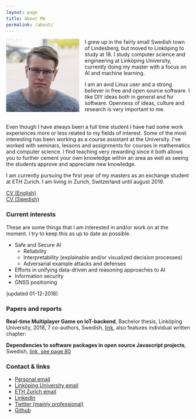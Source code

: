 ```yaml
---
layout: page
title: About Me
permalink: /about/
---
```


<img src="/assets/me.jpg" width="200" style="float: left; padding-right: 15px;">
I grew up in the fairly small Swedish town of Lindesberg, but moved to Linköping to study at 18. I study computer science and engineering at Linköping University, currently doing my master with a focus on AI and machine learning.

I am an avid Linux user and a strong believer in free and open source software. I like DIY ideas both in general and for software. Openness of ideas, culture and research is very important to me.

<br>
Even though I have always been a full time student I have had some work experiences more or less related to my fields of interest. Some of the most interesting has been working as a course assistant at the University. I've worked with seminars, lessons and assignments for courses in mathematics and computer science. I find teaching very rewarding since it both allows you to further cement your own knowledge within an area as well as seeing the students approve and appreciate new knowledge.

I am currently pursuing the first year of my masters as an exchange student at ETH Zurich. I am living in Zurich, Switzerland until august 2019.

[CV (English)](https://joelnir.github.io/CV/CV_english.pdf)<br>
[CV (Swedish)](https://joelnir.github.io/CV/CV_swedish.pdf)

### Current interests
These are some things that I am interested in and/or work on at the moment. I try to keep this as up to date as possible.

* Safe and Secure AI
    * Reliability
    * Interpretability (explainable and/or visualized decision processes)
    * Adversarial example attacks and defenses
* Efforts in unifying data-driven and reasoning approaches to AI
* Information security
* GNSS positioning

(updated 01-12-2018)

### Papers and reports
**Real-time Multiplayer Game on IoT-backend**, Bachelor thesis, Linköping University, 2018, 7 co-authors, Swedish, [link](http://urn.kb.se/resolve?urn=urn:nbn:se:liu:diva-149042), also features individual written chapter:

**Dependencies to software packages in open source Javascript projects**, Swedish, [link, see page 80](http://urn.kb.se/resolve?urn=urn:nbn:se:liu:diva-149042)

### Contact & links
* [Personal email](mailto:joel.oskarsson@outlook.com)
* [Linköping University email](mailto:joeos014@student.liu.se)
* [ETH Zurich email](mailto:ojoel@student.ethz.ch)
* [LinkedIn](https://linkedin.com/in/joel-oskarsson/)
* [Twitter (mainly professional)](https://twitter.com/joel_oskarsson)
* [Github](https://github.com/joelnir)
